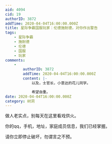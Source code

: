 ```yaml
---
aid: 4094
cid: 19
authorID: 3872
addTime: 2020-04-04T16:00:00.000Z
title: 星际争霸国服玩家：伦德施耐德，对你作出警告
tags:
    - 星际争霸
    - 施耐德
    - 伦德
    - 国服
    - 玩家
comments:
    -
        authorID: 3872
        addTime: 2020-04-04T16:00:00.000Z
        content: |-
            以及，士官长，小意达的花儿同学。

            希望自重。
date: 2020-04-04T16:00:00.000Z
category: 树洞
---
```


做人老实点，别每天在这里看戏供火。

你的qq，手机，地址，家庭成员信息，我们已经掌握。

请你立即停止破坏，勿谓言之不预。
